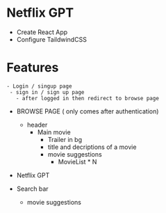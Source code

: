 # Netflix GPT
 - Create React App
 - Configure TaildwindCSS



 # Features
   

    - Login / singup page
     - sign in / sign up page
       - after logged in then redirect to browse page
 - BROWSE PAGE ( only comes after authentication)
     - header
       - Main movie
          - Trailer in bg
          - title and decriptions of a movie
          - movie suggestions
             - MovieList * N

- Netflix GPT 
 - Search bar
   - movie suggestions


